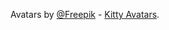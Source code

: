 Avatars by [@Freepik](https://www.flaticon.com/authors/freepik) - [Kitty Avatars](https://www.flaticon.com/packs/kitty-avatars-2).
